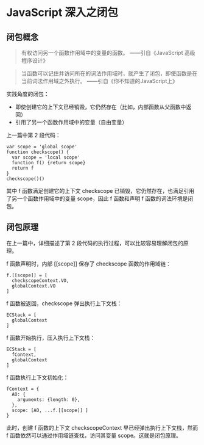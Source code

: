# JavaScript 深入之闭包

## 闭包概念

> 有权访问另一个函数作用域中的变量的函数。
——引自《JavaScript 高级程序设计》

> 当函数可以记住并访问所在的词法作用域时，就产生了闭包，即使函数是在当前词法作用域之外执行。
——引自《你不知道的JavaScript上》

实践角度的闭包：
* 即使创建它的上下文已经销毁，它仍然存在（比如，内部函数从父函数中返回）
* 引用了另一个函数作用域中的变量（自由变量）

上一篇中第 2 段代码：

    var scope = 'global scope'
    function checkscope() {
      var scope = 'local scope'
      function f() {return scope}
      return f
    }
    checkscope()()

其中 f 函数满足创建它的上下文 checkscope 已销毁，它仍然存在，也满足引用了另一个函数作用域中的变量 scope，因此 f 函数和声明 f 函数的词法环境是闭包。

## 闭包原理

在上一篇中，详细描述了第 2 段代码的执行过程，可以比较容易理解闭包的原理。

f 函数声明时，内部 [[scope]] 保存了 checkscope 函数的作用域链：

    f.[[scope]] = [
      checkscopeContext.VO,
      globalContext.VO
    ]

f 函数被返回，checkscope 弹出执行上下文栈：

    ECStack = [
      globalContext
    ]

f 函数开始执行，压入执行上下文栈：

    ECStack = [
      fContext,
      globalContext
    ]

f 函数执行上下文初始化：

    fContext = {
      AO: {
        arguments: {length: 0},
      },
      scope: [AO, ...f.[[scope]] ]
    }
    
此时，创建 f 函数的上下文 checkscopeContext 早已经弹出执行上下文栈，然而 f 函数依然可以通过作用域链查找，访问其变量 scope。这就是闭包原理。